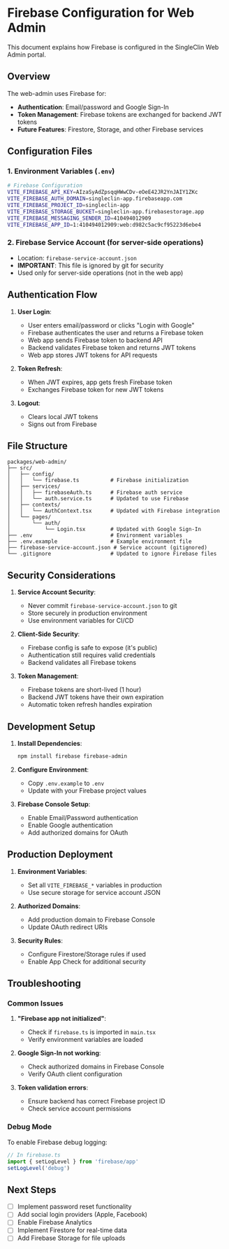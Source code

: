 # Firebase Configuration for Web Admin

This document explains how Firebase is configured in the SingleClin Web Admin portal.

## Overview

The web-admin uses Firebase for:
- **Authentication**: Email/password and Google Sign-In
- **Token Management**: Firebase tokens are exchanged for backend JWT tokens
- **Future Features**: Firestore, Storage, and other Firebase services

## Configuration Files

### 1. Environment Variables (`.env`)
```bash
# Firebase Configuration
VITE_FIREBASE_API_KEY=AIzaSyAdZpsqqHWwCDv-eOeE42JR2YnJAIY1ZKc
VITE_FIREBASE_AUTH_DOMAIN=singleclin-app.firebaseapp.com
VITE_FIREBASE_PROJECT_ID=singleclin-app
VITE_FIREBASE_STORAGE_BUCKET=singleclin-app.firebasestorage.app
VITE_FIREBASE_MESSAGING_SENDER_ID=410494012909
VITE_FIREBASE_APP_ID=1:410494012909:web:d982c5ac9cf95223d6ebe4
```

### 2. Firebase Service Account (for server-side operations)
- Location: `firebase-service-account.json`
- **IMPORTANT**: This file is ignored by git for security
- Used only for server-side operations (not in the web app)

## Authentication Flow

1. **User Login**:
   - User enters email/password or clicks "Login with Google"
   - Firebase authenticates the user and returns a Firebase token
   - Web app sends Firebase token to backend API
   - Backend validates Firebase token and returns JWT tokens
   - Web app stores JWT tokens for API requests

2. **Token Refresh**:
   - When JWT expires, app gets fresh Firebase token
   - Exchanges Firebase token for new JWT tokens

3. **Logout**:
   - Clears local JWT tokens
   - Signs out from Firebase

## File Structure

```
packages/web-admin/
├── src/
│   ├── config/
│   │   └── firebase.ts          # Firebase initialization
│   ├── services/
│   │   ├── firebaseAuth.ts      # Firebase auth service
│   │   └── auth.service.ts      # Updated to use Firebase
│   ├── contexts/
│   │   └── AuthContext.tsx      # Updated with Firebase integration
│   └── pages/
│       └── auth/
│           └── Login.tsx        # Updated with Google Sign-In
├── .env                         # Environment variables
├── .env.example                 # Example environment file
├── firebase-service-account.json # Service account (gitignored)
└── .gitignore                   # Updated to ignore Firebase files
```

## Security Considerations

1. **Service Account Security**:
   - Never commit `firebase-service-account.json` to git
   - Store securely in production environment
   - Use environment variables for CI/CD

2. **Client-Side Security**:
   - Firebase config is safe to expose (it's public)
   - Authentication still requires valid credentials
   - Backend validates all Firebase tokens

3. **Token Management**:
   - Firebase tokens are short-lived (1 hour)
   - Backend JWT tokens have their own expiration
   - Automatic token refresh handles expiration

## Development Setup

1. **Install Dependencies**:
   ```bash
   npm install firebase firebase-admin
   ```

2. **Configure Environment**:
   - Copy `.env.example` to `.env`
   - Update with your Firebase project values

3. **Firebase Console Setup**:
   - Enable Email/Password authentication
   - Enable Google authentication
   - Add authorized domains for OAuth

## Production Deployment

1. **Environment Variables**:
   - Set all `VITE_FIREBASE_*` variables in production
   - Use secure storage for service account JSON

2. **Authorized Domains**:
   - Add production domain to Firebase Console
   - Update OAuth redirect URIs

3. **Security Rules**:
   - Configure Firestore/Storage rules if used
   - Enable App Check for additional security

## Troubleshooting

### Common Issues

1. **"Firebase app not initialized"**:
   - Check if `firebase.ts` is imported in `main.tsx`
   - Verify environment variables are loaded

2. **Google Sign-In not working**:
   - Check authorized domains in Firebase Console
   - Verify OAuth client configuration

3. **Token validation errors**:
   - Ensure backend has correct Firebase project ID
   - Check service account permissions

### Debug Mode

To enable Firebase debug logging:
```javascript
// In firebase.ts
import { setLogLevel } from 'firebase/app'
setLogLevel('debug')
```

## Next Steps

- [ ] Implement password reset functionality
- [ ] Add social login providers (Apple, Facebook)
- [ ] Enable Firebase Analytics
- [ ] Implement Firestore for real-time data
- [ ] Add Firebase Storage for file uploads